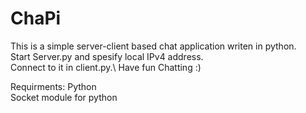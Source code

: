 # ChaPi

This is a simple server-client based chat application writen in python.\
Start Server.py and spesify local IPv4 address.\
Connect to it in client.py.\ 
Have fun Chatting :)

Requirments:
Python\
Socket module for python
